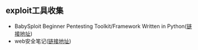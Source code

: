 ## exploit工具收集

* BabySploit Beginner Pentesting Toolkit/Framework Written in Python([链接地址](https://github.com/M4cs/BabySploit))
* web安全笔记([链接地址](https://github.com/LyleMi/Learn-Web-Hacking))
